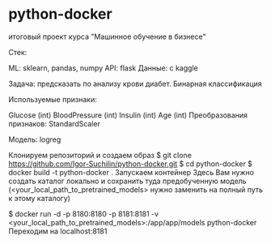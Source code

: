 # python-docker
итоговый проект курса "Машинное обучение в бизнесе"

Стек:

ML: sklearn, pandas, numpy API: flask Данные: с kaggle

Задача: предсказать по анализу крови диабет. Бинарная классификация

Используемые признаки:

Glucose (int)
BloodPressure (int)
Insulin (int)
Age (int)
Преобразования признаков: StandardScaler

Модель: logreg

Клонируем репозиторий и создаем образ
$ git clone https://github.com/Igor-Suchilin/python-docker.git
$ cd python-docker
$ docker build -t python-docker .
Запускаем контейнер
Здесь Вам нужно создать каталог локально и сохранить туда предобученную модель (<your_local_path_to_pretrained_models> нужно заменить на полный путь к этому каталогу)

$ docker run -d -p 8180:8180 -p 8181:8181 -v <your_local_path_to_pretrained_models>:/app/app/models python-docker
Переходим на localhost:8181
